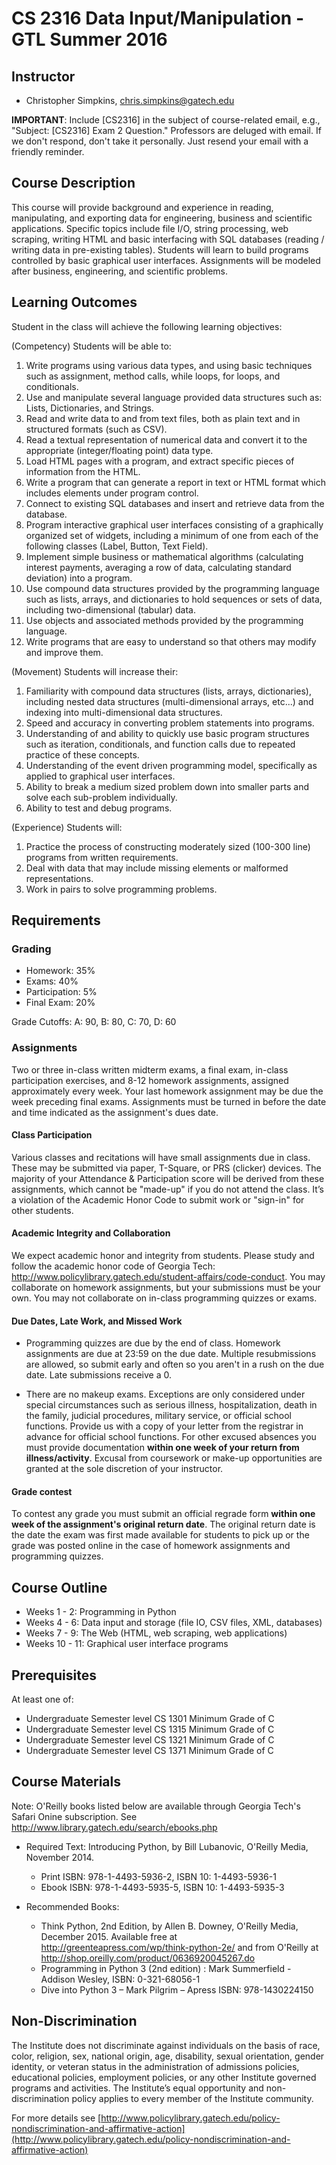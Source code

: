 # CS 2316 Data Input/Manipulation - GTL Summer 2016

## Instructor

* Christopher Simpkins, chris.simpkins@gatech.edu

**IMPORTANT**: Include [CS2316] in the subject of course-related email, e.g., "Subject: [CS2316] Exam 2 Question." Professors are deluged with email. If we don't respond, don't take it personally. Just resend your email with a friendly reminder.

## Course Description

This course will provide background and experience in reading, manipulating, and exporting data for engineering, business and scientific applications. Specific topics include file I/O, string processing, web scraping, writing HTML and basic interfacing with SQL databases (reading / writing data in pre-existing tables). Students will learn to build programs controlled by basic graphical user interfaces. Assignments will be modeled after business, engineering, and scientific problems.

## Learning Outcomes

Student in the class will achieve the following learning objectives:

(Competency) Students will be able to:

1. Write programs using various data types, and using basic techniques such as assignment, method calls, while loops, for loops, and conditionals.
2. Use and manipulate several language provided data structures such as: Lists, Dictionaries, and Strings.
3. Read and write data to and from text files, both as plain text and in structured formats (such as CSV).
4. Read a textual representation of numerical data and convert it to the appropriate (integer/floating point) data type.
5. Load HTML pages with a program, and extract specific pieces of information from the HTML.
6. Write a program that can generate a report in text or HTML format which includes elements under program control.
7. Connect to existing SQL databases and insert and retrieve data from the database.
8. Program interactive graphical user interfaces consisting of a graphically organized set of widgets, including a minimum of one from each of the following classes (Label, Button, Text Field).
9. Implement simple business or mathematical algorithms (calculating interest payments, averaging a row of data, calculating standard deviation) into a program.
10. Use compound data structures provided by the programming language such as lists, arrays, and dictionaries to hold sequences or sets of data, including two-dimensional (tabular) data.
11. Use objects and associated methods provided by the programming language.
12. Write programs that are easy to understand so that others may modify and improve them.

(Movement) Students will increase their:

1. Familiarity with compound data structures (lists, arrays, dictionaries), including nested data structures (multi-dimensional arrays, etc...) and indexing into multi-dimensional data structures.
2. Speed and accuracy in converting problem statements into programs.
3. Understanding of and ability to quickly use basic program structures such as iteration, conditionals, and function calls due to repeated practice of these concepts.
4. Understanding of the event driven programming model, specifically as applied to graphical user interfaces.
5. Ability to break a medium sized problem down into smaller parts and solve each sub-problem individually.
6. Ability to test and debug programs.

(Experience) Students will:

1. Practice the process of constructing moderately sized (100-300 line) programs from written requirements.
2. Deal with data that may include missing elements or malformed representations.
3. Work in pairs to solve programming problems.

## Requirements

### Grading

* Homework: 35%
* Exams: 40%
* Participation: 5%
* Final Exam: 20%

Grade Cutoffs: A: 90, B: 80, C: 70, D: 60

### Assignments

Two or three in-class written midterm exams, a final exam, in-class participation exercises, and 8-12 homework assignments, assigned approximately every week. Your last homework assignment may be due the week preceding final exams. Assignments must be turned in before the date and time indicated as the assignment's dues date.

#### Class Participation

Various classes and recitations will have small assignments due in class. These may be submitted via paper, T-Square, or PRS (clicker) devices. The majority of your Attendance & Participation score will be derived from these assignments, which cannot be "made-up" if you do not attend the class. It’s a violation of the Academic Honor Code to submit work or "sign-in" for other students.

#### Academic Integrity and Collaboration

We expect academic honor and integrity from students. Please study and follow the academic honor code of Georgia Tech: http://www.policylibrary.gatech.edu/student-affairs/code-conduct. You may collaborate on homework assignments, but your submissions must be your own. You may not collaborate on in-class programming quizzes or exams.

#### Due Dates, Late Work, and Missed Work

* Programming quizzes are due by the end of class. Homework assignments are due at 23:59 on the due date. Multiple resubmissions are allowed, so submit early and often so you aren't in a rush on the due date. Late submissions receive a 0.

* There are no makeup exams. Exceptions are only considered under special circumstances such as serious illness, hospitalization, death in the family, judicial procedures, military service, or official school functions. Provide us with a copy of your letter from the registrar in advance for official school functions. For other excused absences you must provide documentation **within one week of your return from illness/activity**. Excusal from coursework or make-up opportunities are granted at the sole discretion of your instructor.

#### Grade contest

To contest any grade you must submit an official regrade form **within one week of the assignment's original return date**. The original return date is the date the exam was first made available for students to pick up or the grade was posted online in the case of homework assignments and programming quizzes.

## Course Outline

* Weeks 1 - 2: Programming in Python
* Weeks 4 - 6: Data input and storage (file IO, CSV files, XML, databases)
* Weeks 7 - 9: The Web (HTML, web scraping, web applications)
* Weeks 10 - 11: Graphical user interface programs

## Prerequisites

At least one of:

* Undergraduate Semester level CS 1301 Minimum Grade of C
* Undergraduate Semester level CS 1315 Minimum Grade of C
* Undergraduate Semester level CS 1321 Minimum Grade of C
* Undergraduate Semester level CS 1371 Minimum Grade of C

## Course Materials

Note: O'Reilly books listed below are available through Georgia Tech's Safari Onine subscription. See http://www.library.gatech.edu/search/ebooks.php

* Required Text: Introducing Python, by Bill Lubanovic, O'Reilly Media, November 2014.

  * Print ISBN: 978-1-4493-5936-2,  ISBN 10: 1-4493-5936-1
  * Ebook ISBN: 978-1-4493-5935-5,  ISBN 10: 1-4493-5935-3

* Recommended Books:

  * Think Python, 2nd Edition, by Allen B. Downey, O'Reilly Media, December 2015. Available free at http://greenteapress.com/wp/think-python-2e/ and from O'Reilly at http://shop.oreilly.com/product/0636920045267.do
  * Programming in Python 3 (2nd edition) : Mark Summerfield - Addison Wesley, ISBN: 0-321-68056-1
  * Dive into Python 3 – Mark Pilgrim – Apress ISBN: 978-1430224150


## Non-Discrimination

The Institute does not discriminate against individuals on the basis of race, color, religion, sex, national origin, age, disability, sexual orientation, gender identity, or veteran status in the administration of admissions policies, educational policies, employment policies, or any other Institute governed programs and activities. The Institute’s equal opportunity and non-discrimination policy applies to every member of the Institute community.

For more details see [http://www.policylibrary.gatech.edu/policy-nondiscrimination-and-affirmative-action](http://www.policylibrary.gatech.edu/policy-nondiscrimination-and-affirmative-action)

